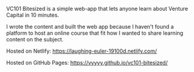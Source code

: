 VC101 Bitesized is a simple web-app that lets anyone learn about Venture Capital in 10 minutes.

I wrote the content and built the web app because I haven't found a platform to host an online course that fit how I wanted to share learning content on the subject.

Hosted on Netlify: https://laughing-euler-19100d.netlify.com/

Hosted on GitHub Pages: https://vyyyy.github.io/vc101-bitesized/

